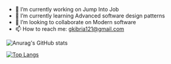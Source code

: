 - 🔭 I’m currently working on Jump Into Job
- 🌱 I’m currently learning Advanced software design patterns
- 👯 I’m looking to collaborate on Modern software 
- 📫 How to reach me: gkibria121@gmail.com

![Anurag's GitHub stats](https://github-readme-stats.vercel.app/api?username=gkibria121&show=reviews,discussions_started,discussions_answered,prs_merged,prs_merged_percentage&show_icons=true)

[![Top Langs](https://github-readme-stats.vercel.app/api/top-langs/?username=anuraghazra)](https://github.com/anuraghazra/github-readme-stats)
